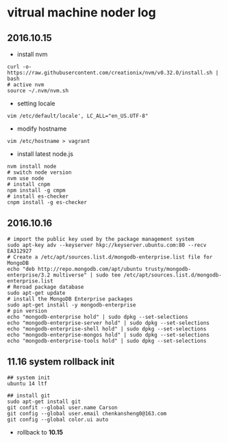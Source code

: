 # vitrual machine noder log

## 2016.10.15

- install nvm 
```
curl -o- https://raw.githubusercontent.com/creationix/nvm/v0.32.0/install.sh | bash
# active nvm 
source ~/.nvm/nvm.sh
```

- setting locale
```
vim /etc/default/locale', LC_ALL="en_US.UTF-8"
```

- modify hostname
```
vim /etc/hostname > vagrant
```

- install latest node.js
```
nvm install node
# switch node version
nvm use node
# install cnpm
npm install -g cmpm
# install es-checker
cnpm install -g es-checker
```

## 2016.10.16
```
# import the public key used by the package management system
sudo apt-key adv --keyserver hkp://keyserver.ubuntu.com:80 --recv EA312927
# Create a /etc/apt/sources.list.d/mongodb-enterprise.list file for MongoDB
echo "deb http://repo.mongodb.com/apt/ubuntu trusty/mongodb-enterprise/3.2 multiverse" | sudo tee /etc/apt/sources.list.d/mongodb-enterprise.list
# Reroad package database
sudo apt-get update
# install the MongoDB Enterprise packages
sudo apt-get install -y mongodb-enterprise
# pin version
echo "mongodb-enterprise hold" | sudo dpkg --set-selections
echo "mongodb-enterprise-server hold" | sudo dpkg --set-selections
echo "mongodb-enterprise-shell hold" | sudo dpkg --set-selections
echo "mongodb-enterprise-mongos hold" | sudo dpkg --set-selections
echo "mongodb-enterprise-tools hold" | sudo dpkg --set-selections
```


## 11.16 system rollback init

```
## system init
ubuntu 14 ltf

## install git 
sudo apt-get install git
git confit --global user.name Carson
git config --global user.email chenkansheng0@163.com
git config --global color.ui auto
```

- rollback to **10.15**
